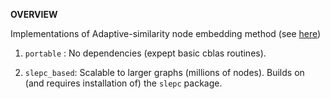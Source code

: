 __OVERVIEW__

Implementations of Adaptive-similarity node embedding method  (see [here](https://arxiv.org/pdf/1811.10797.pdf)) 

1) ``portable`` : No dependencies (expept basic cblas routines). 

2) ``slepc_based``: Scalable to larger graphs (millions of nodes). Builds on (and requires installation of) the ``slepc`` package.